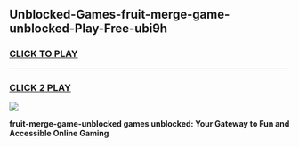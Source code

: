
## Unblocked-Games-fruit-merge-game-unblocked-Play-Free-ubi9h
<h3>
<a href="https://premium76.site?title=fruit-merge-game-unblocked&ref=20A">CLICK TO PLAY</a></h3>
<hr>

<h3>
<a href="https://premium76.site?title=fruit-merge-game-unblocked&ref=20A">CLICK 2 PLAY</a>
  
</h3>

<a href="https://premium76.site?title=fruit-merge-game-unblocked&ref=20A"><img src="https://clearcache.store/games.png"></a>


**fruit-merge-game-unblocked games unblocked: Your Gateway to Fun and Accessible Online Gaming**
